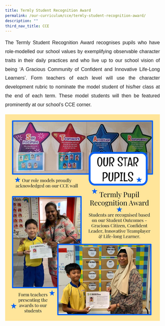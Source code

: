 ```yaml
---
title: Termly Student Recognition Award
permalink: /our-curriculum/cce/termly-student-recognition-award/
description: ""
third_nav_title: CCE
---
```

<p style="font-family:Arial; font-size:16px; text-align:justify; line-height:1.8">The Termly Student Recognition Award recognises pupils who have role-modelled our school values by exemplifying observable character traits in their daily practices and who live up to our school vision of being ‘A Gracious Community of Confident and Innovative Life-Long Learners’. Form teachers of each level will use the character development rubric to nominate the model student of his/her class at the end of each term. These model students will then be featured prominently at our school’s CCE corner.</p>

![](/images/CCE/Termly%20Pupil%20Recognition.jpeg)